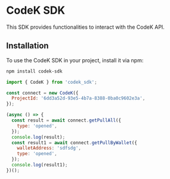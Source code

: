 # CodeK SDK

This SDK provides functionalities to interact with the CodeK API.

## Installation

To use the CodeK SDK in your project, install it via npm:

```bash
npm install codek-sdk
```

```js
import { CodeK } from 'codek_sdk';

const connect = new CodeK({
  ProjectId: '6dd3a52d-93e5-4b7a-8388-0ba0c9602e3a',
});

(async () => {
  const result = await connect.getPullAll({
    type: 'opened',
  });
  console.log(result);
  const result1 = await connect.getPullByWallet({
    walletAddress: 'sdfsdg',
    type: 'opened',
  });
  console.log(result1);
})();

```
